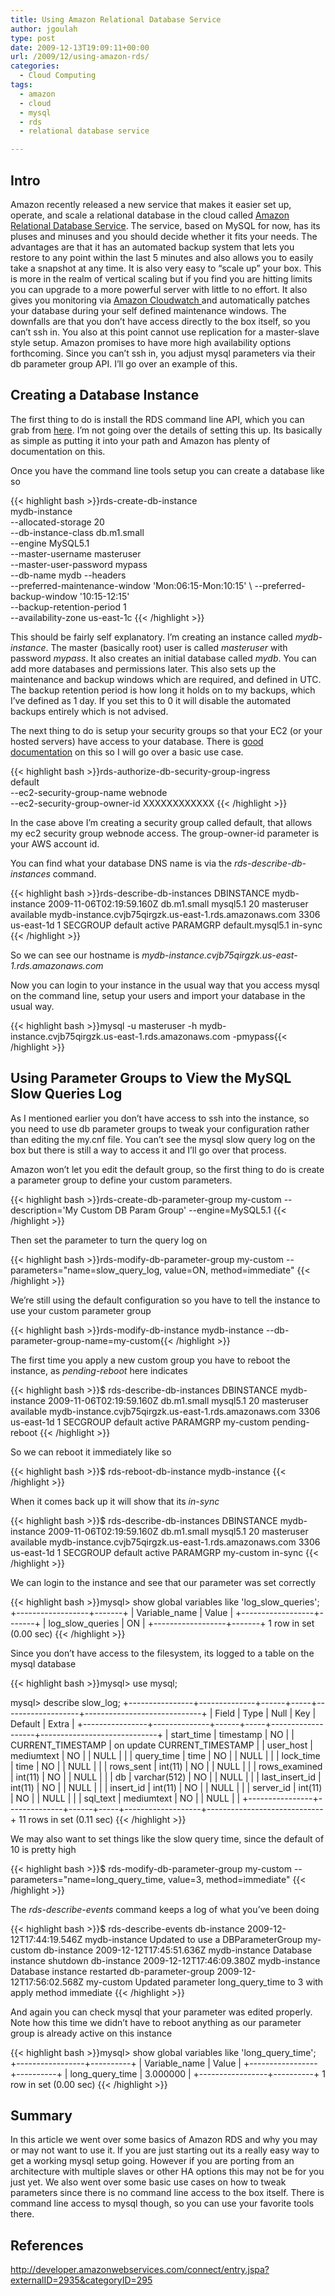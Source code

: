 ```yaml
---
title: Using Amazon Relational Database Service
author: jgoulah
type: post
date: 2009-12-13T19:09:11+00:00
url: /2009/12/using-amazon-rds/
categories:
  - Cloud Computing
tags:
  - amazon
  - cloud
  - mysql
  - rds
  - relational database service

---
```

## Intro

Amazon recently released a new service that makes it easier set up, operate, and scale a relational database in the cloud called <a href="http://aws.amazon.com/rds/" target="_blank">Amazon Relational Database Service</a>. The service, based on MySQL for now, has its pluses and minuses and you should decide whether it fits your needs. The advantages are that it has an automated backup system that lets you restore to any point within the last 5 minutes and also allows you to easily take a snapshot at any time. It is also very easy to &#8220;scale up&#8221; your box. This is more in the realm of vertical scaling but if you find you are hitting limits you can upgrade to a more powerful server with little to no effort. It also gives you monitoring via <a href="http://aws.amazon.com/cloudwatch/" target="_blank">Amazon Cloudwatch </a> and automatically patches your database during your self defined maintenance windows. The downfalls are that you don&#8217;t have access directly to the box itself, so you can&#8217;t ssh in. You also at this point cannot use replication for a master-slave style setup. Amazon promises to have more high availability options forthcoming. Since you can&#8217;t ssh in, you adjust mysql parameters via their db parameter group API. I&#8217;ll go over an example of this.

## Creating a Database Instance

The first thing to do is install the RDS command line API, which you can grab from [here][1]. I&#8217;m not going over the details of setting this up. Its basically as simple as putting it into your path and Amazon has plenty of documentation on this. 

Once you have the command line tools setup you can create a database like so

{{< highlight bash >}}rds-create-db-instance \
        mydb-instance \
        --allocated-storage 20 \
        --db-instance-class db.m1.small \
        --engine MySQL5.1  \
        --master-username masteruser \
        --master-user-password mypass \
        --db-name mydb --headers \
        --preferred-maintenance-window 'Mon:06:15-Mon:10:15' \ 
        --preferred-backup-window  '10:15-12:15' \
        --backup-retention-period 1 \
        --availability-zone us-east-1c 
{{< /highlight >}}

This should be fairly self explanatory. I&#8217;m creating an instance called _mydb-instance_. The master (basically root) user is called _masteruser_ with password _mypass_. It also creates an initial database called _mydb_. You can add more databases and permissions later. This also sets up the maintenance and backup windows which are required, and defined in UTC. The backup retention period is how long it holds on to my backups, which I&#8217;ve defined as 1 day. If you set this to 0 it will disable the automated backups entirely which is not advised.

The next thing to do is setup your security groups so that your EC2 (or your hosted servers) have access to your database. There is <a href="http://docs.amazonwebservices.com/AmazonRDS/latest/CommandLineReference/index.html?CLIReference-cmd-AuthorizeDBSecurityGroupIngress.html" target="_blank">good documentation</a> on this so I will go over a basic use case.

{{< highlight bash >}}rds-authorize-db-security-group-ingress \
        default \
        --ec2-security-group-name webnode \
        --ec2-security-group-owner-id XXXXXXXXXXXX 
{{< /highlight >}}

In the case above I&#8217;m creating a security group called default, that allows my ec2 security group webnode access. The group-owner-id parameter is your AWS account id.

You can find what your database DNS name is via the _rds-describe-db-instances_ command. 

{{< highlight bash >}}rds-describe-db-instances 
DBINSTANCE  mydb-instance  2009-11-06T02:19:59.160Z  db.m1.small  mysql5.1  20  masteruser  available  mydb-instance.cvjb75qirgzk.us-east-1.rds.amazonaws.com  3306  us-east-1d  1
      SECGROUP  default  active
      PARAMGRP  default.mysql5.1  in-sync
{{< /highlight >}}

So we can see our hostname is _mydb-instance.cvjb75qirgzk.us-east-1.rds.amazonaws.com_

Now you can login to your instance in the usual way that you access mysql on the command line, setup your users and import your database in the usual way.

{{< highlight bash >}}mysql -u masteruser -h mydb-instance.cvjb75qirgzk.us-east-1.rds.amazonaws.com -pmypass{{< /highlight >}}

## Using Parameter Groups to View the MySQL Slow Queries Log

As I mentioned earlier you don&#8217;t have access to ssh into the instance, so you need to use db parameter groups to tweak your configuration rather than editing the my.cnf file. You can&#8217;t see the mysql slow query log on the box but there is still a way to access it and I&#8217;ll go over that process.

Amazon won&#8217;t let you edit the default group, so the first thing to do is create a parameter group to define your custom parameters. 

{{< highlight bash >}}rds-create-db-parameter-group my-custom --description='My Custom DB Param Group' --engine=MySQL5.1
{{< /highlight >}}

Then set the parameter to turn the query log on

{{< highlight bash >}}rds-modify-db-parameter-group my-custom  --parameters="name=slow_query_log, value=ON, method=immediate"
{{< /highlight >}}

We&#8217;re still using the default configuration so you have to tell the instance to use your custom parameter group

{{< highlight bash >}}rds-modify-db-instance mydb-instance --db-parameter-group-name=my-custom{{< /highlight >}}

The first time you apply a new custom group you have to reboot the instance, as _pending-reboot_ here indicates

{{< highlight bash >}}$ rds-describe-db-instances 
DBINSTANCE  mydb-instance  2009-11-06T02:19:59.160Z  db.m1.small  mysql5.1  20  masteruser  available  mydb-instance.cvjb75qirgzk.us-east-1.rds.amazonaws.com  3306  us-east-1d  1
      SECGROUP  default  active
      PARAMGRP  my-custom  pending-reboot
{{< /highlight >}}

So we can reboot it immediately like so

{{< highlight bash >}}$ rds-reboot-db-instance mydb-instance
{{< /highlight >}}

When it comes back up it will show that its _in-sync_

{{< highlight bash >}}$ rds-describe-db-instances 
DBINSTANCE  mydb-instance  2009-11-06T02:19:59.160Z  db.m1.small  mysql5.1  20  masteruser  available  mydb-instance.cvjb75qirgzk.us-east-1.rds.amazonaws.com  3306  us-east-1d  1
      SECGROUP  default  active
      PARAMGRP  my-custom  in-sync
{{< /highlight >}}

We can login to the instance and see that our parameter was set correctly

{{< highlight bash >}}mysql> show global variables like 'log_slow_queries';
+------------------+-------+
| Variable_name    | Value |
+------------------+-------+
| log_slow_queries | ON    | 
+------------------+-------+
1 row in set (0.00 sec)
{{< /highlight >}}

Since you don&#8217;t have access to the filesystem, its logged to a table on the mysql database

{{< highlight bash >}}mysql> use mysql;

mysql> describe slow_log;
+----------------+--------------+------+-----+-------------------+-----------------------------+
| Field          | Type         | Null | Key | Default           | Extra                       |
+----------------+--------------+------+-----+-------------------+-----------------------------+
| start_time     | timestamp    | NO   |     | CURRENT_TIMESTAMP | on update CURRENT_TIMESTAMP | 
| user_host      | mediumtext   | NO   |     | NULL              |                             | 
| query_time     | time         | NO   |     | NULL              |                             | 
| lock_time      | time         | NO   |     | NULL              |                             | 
| rows_sent      | int(11)      | NO   |     | NULL              |                             | 
| rows_examined  | int(11)      | NO   |     | NULL              |                             | 
| db             | varchar(512) | NO   |     | NULL              |                             | 
| last_insert_id | int(11)      | NO   |     | NULL              |                             | 
| insert_id      | int(11)      | NO   |     | NULL              |                             | 
| server_id      | int(11)      | NO   |     | NULL              |                             | 
| sql_text       | mediumtext   | NO   |     | NULL              |                             | 
+----------------+--------------+------+-----+-------------------+-----------------------------+
11 rows in set (0.11 sec)
{{< /highlight >}}

We may also want to set things like the slow query time, since the default of 10 is pretty high

{{< highlight bash >}}$ rds-modify-db-parameter-group my-custom  --parameters="name=long_query_time, value=3, method=immediate"
{{< /highlight >}}

The _rds-describe-events_ command keeps a log of what you&#8217;ve been doing

{{< highlight bash >}}$ rds-describe-events 
db-instance         2009-12-12T17:44:19.546Z  mydb-instance  Updated to use a DBParameterGroup my-custom
db-instance         2009-12-12T17:45:51.636Z  mydb-instance  Database instance shutdown
db-instance         2009-12-12T17:46:09.380Z  mydb-instance  Database instance restarted
db-parameter-group  2009-12-12T17:56:02.568Z  my-custom        Updated parameter long_query_time to 3 with apply method immediate
{{< /highlight >}}

And again you can check mysql that your parameter was edited properly. Note how this time we didn&#8217;t have to reboot anything as our parameter group is already active on this instance

{{< highlight bash >}}mysql> show global variables like 'long_query_time';
+-----------------+----------+
| Variable_name   | Value    |
+-----------------+----------+
| long_query_time | 3.000000 | 
+-----------------+----------+
1 row in set (0.00 sec)
{{< /highlight >}}

## Summary

In this article we went over some basics of Amazon RDS and why you may or may not want to use it. If you are just starting out its a really easy way to get a working mysql setup going. However if you are porting from an architecture with multiple slaves or other HA options this may not be for you just yet. We also went over some basic use cases on how to tweak parameters since there is no command line access to the box itself. There is command line access to mysql though, so you can use your favorite tools there.

## References

<a href="http://developer.amazonwebservices.com/connect/entry.jspa?externalID=2935&#038;categoryID=295" target="_blank">http://developer.amazonwebservices.com/connect/entry.jspa?externalID=2935&categoryID=295</a>

 [1]: http://developer.amazonwebservices.com/connect/entry.jspa?externalID=2928&categoryID=294
